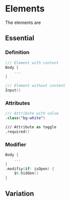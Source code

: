 # Elements

The elements are

## Essential

### Definition

```swift
/// Element with content
Body {
    ...
}

/// Element without content
Input()
```

### Attributes

```swift
/// Attribute with value
.class("bg-white")

/// Attribute as toggle
.required()
```

### Modifier
```swift
Body {
    ...
}
.modifiy(if: isOpen) {
    $0.hidden()
}
```

## Variation
